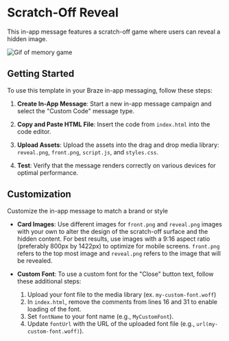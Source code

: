 
# Scratch-Off Reveal

This in-app message features a scratch-off game where users can reveal a hidden image.


![Gif of memory game](scratch.gif)


## Getting Started  

To use this template in your Braze in-app messaging, follow these steps:

1.  **Create In-App Message**: Start a new in-app message campaign and select the "Custom Code" message type.

2.  **Copy and Paste HTML File**: Insert the code from `index.html` into the code editor.

3.  **Upload Assets**: Upload the assets into the drag and drop media library: `reveal.png`, `front.png`, `script.js`, and `styles.css`.

4.  **Test**: Verify that the message renders correctly on various devices for optimal performance.

## Customization

Customize the in-app message to match a brand or style 

 
-  **Card Images**: Use different images for `front.png` and `reveal.png` images with your own to alter the design of the scratch-off surface and the hidden content. For best results, use images with a 9:16 aspect ratio (preferably 800px by 1422px) to optimize for mobile screens. `front.png` refers to the top most image and `reveal.png` refers to the image that will be revealed.

-  **Custom Font**: To use a custom font for the "Close" button text, follow these additional steps:
    1. Upload your font file to the media library (ex. `my-custom-font.woff`)
    2. In `index.html`, remove the comments from lines 16 and 31 to enable loading of the font.
    3. Set `fontName` to your font name (e.g., `MyCustomFont`).
    4. Update `fontUrl` with the URL of the uploaded font file (e.g., `url(my-custom-font.woff)`).
